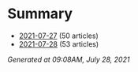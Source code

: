 # Summary
* [2021-07-27](https://github.com/nuuuwan/news_lk/blob/data/news_lk.2021-07-27.json) (50 articles)
* [2021-07-28](https://github.com/nuuuwan/news_lk/blob/data/news_lk.2021-07-28.json) (53 articles)

*Generated at 09:08AM, July 28, 2021*
